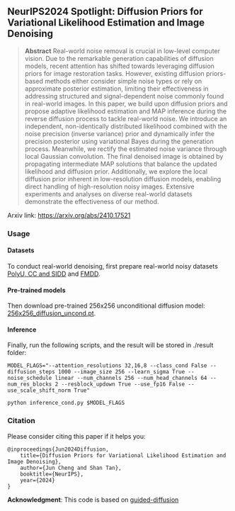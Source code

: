 ## NeurIPS2024 Spotlight: Diffusion Priors for Variational Likelihood Estimation and Image Denoising

> **Abstract** Real-world noise removal is crucial in low-level computer vision. Due to the remarkable generation capabilities of diffusion models, recent attention has shifted towards leveraging diffusion priors for image restoration tasks. However, existing diffusion priors-based methods either consider simple noise types or rely on approximate posterior estimation, limiting their effectiveness in addressing structured and signal-dependent noise commonly found in real-world images. In this paper, we build upon diffusion priors and propose adaptive likelihood estimation and MAP inference during the reverse diffusion process to tackle real-world noise. We introduce an independent, non-identically distributed likelihood combined with the noise precision (inverse variance) prior and dynamically infer the precision posterior using variational Bayes during the generation process. Meanwhile, we rectify the estimated noise variance through local Gaussian convolution. The final denoised image is obtained by propagating intermediate MAP solutions that balance the updated likelihood and diffusion prior. Additionally, we explore the local diffusion prior inherent in low-resolution diffusion models, enabling direct handling of high-resolution noisy images. Extensive experiments and analyses on diverse real-world datasets demonstrate the effectiveness of our method.

Arxiv link: https://arxiv.org/abs/2410.17521

### Usage

#### Datasets
To conduct real-world denoising, first prepare real-world noisy datasets [PolyU, CC and SIDD](https://github.com/csjunxu/PolyU-Real-World-Noisy-Images-Dataset) and  [FMDD](https://github.com/yinhaoz/denoising-fluorescence). 

#### Pre-trained models
Then download pre-trained 256x256 unconditional diffusion model: [256x256_diffusion_uncond.pt](https://openaipublic.blob.core.windows.net/diffusion/jul-2021/256x256_diffusion_uncond.pt). 

#### Inference
Finally, run the following scripts, and the result will be stored in ./result folder:

```
MODEL_FLAGS="--attention_resolutions 32,16,8 --class_cond False --diffusion_steps 1000 --image_size 256 --learn_sigma True --noise_schedule linear --num_channels 256 --num_head_channels 64 --num_res_blocks 2 --resblock_updown True --use_fp16 False --use_scale_shift_norm True"

python inference_cond.py $MODEL_FLAGS
```

### Citation

Please consider citing this paper if it helps you:

```
@inproceedings{Jun2024Diffusion,
    title={Diffusion Priors for Variational Likelihood Estimation and Image Denoising}, 
    author={Jun Cheng and Shan Tan},
    booktitle={NeurIPS},
    year={2024}
}
```

**Acknowledgment**: This code is based on [guided-diffusion](https://github.com/openai/guided-diffusion)
